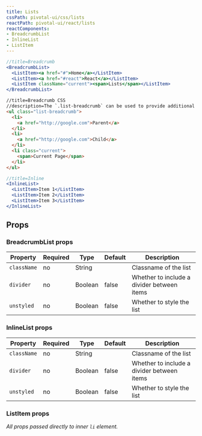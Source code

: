 ```yaml
---
title: Lists
cssPath: pivotal-ui/css/lists
reactPath: pivotal-ui/react/lists
reactComponents:
- BreadcrumbList
- InlineList
- ListItem
---
```


```jsx
//title=Breadcrumb
<BreadcrumbList>
  <ListItem><a href="#">Home</a></ListItem>
  <ListItem><a href="#react">React</a></ListItem>
  <ListItem className="current"><span>Lists</span></ListItem>
</BreadcrumbList>
```

```html
//title=Breadcrumb CSS
//description=The `.list-breadcrumb` can be used to provide additional page navigation. Breadcrumbs use their own monospace font-family.
<ul class="list-breadcrumb">
  <li>
    <a href="http://google.com">Parent</a>
  </li>
  <li>
    <a href="http://google.com">Child</a>
  </li>
  <li class="current">
    <span>Current Page</span>
  </li>
</ul>
```

```jsx
//title=Inline
<InlineList>
  <ListItem>Item 1</ListItem>
  <ListItem>Item 2</ListItem>
  <ListItem>Item 3</ListItem>
</InlineList>
```

## Props

### BreadcrumbList props

Property    | Required | Type | Default | Description
------------|----------|------|---------|------------
`className` | no | String  |       | Classname of the list
`divider`   | no | Boolean | false | Whether to include a divider between items
`unstyled`  | no | Boolean | false | Whether to style the list

### InlineList props

Property    | Required | Type | Default | Description
------------|----------|------|---------|------------
`className` | no | String  |       | Classname of the list
`divider`   | no | Boolean | false | Whether to include a divider between items
`unstyled`  | no | Boolean | false | Whether to style the list

### ListItem props

_All props passed directly to inner `li` element._